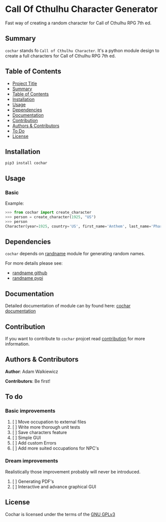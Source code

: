 # **C**all **O**f **C**thulhu **Char**acter Generator

Fast way of creating a random character for Call of Cthulhu RPG 7th ed. 

## Summary

`cochar` stands fo `Call of Cthulhu Character`. It's a python module design to create a full characters for Call of Cthulhu RPG 7th ed.

## Table of Contents

- [Project Title](#call-of-cthulhu-character-generator)
- [Summary](#summary)
- [Table of Contents](#table-of-contents)
- [Installation](#installation)
- [Usage](#usage)
- [Dependencies](#dependencies)
- [Documentation](#documentation)
- [Contribution](#contribution)
- [Authors & Contributors](#authors-&-contributors)
- [To Do](#to-do)
- [License](#license)

## Installation

```
pip3 install cochar
```

## Usage

### Basic

Example:

```Python
>>> from cochar import create_character
>>> person = create_character(1925, "US")
>>> person
Character(year=1925, country='US', first_name='Anthem', last_name='Pharr', age=22, sex='M', occupation='doctor of medicine', strength=33, condition=30, size=78, dexterity=40, appearance=23, education=87, intelligence=65, power=50, move_rate=7, luck=38, skills={'first aid': 38, 'language [latin]': 9, 'medicine': 73, 'science [biology]': 48, 'ride': 64, 'anthropology': 6, 'charm': 46, 'intimidate': 32, 'art/craft (sculptor)': 9, 'credit rating': 74, 'doge': 20}, damage_bonus='0', build=0, doge=20, sanity_points=50, magic_points=10, hit_points=10)
```

## Dependencies

`cochar` depends on [randname](github.com/ajwalkiewicz/randname) module for generating random names.

For more details please see: 
- [randname github](github.com/ajwalkiewicz/randname)
- [randname pypi](https://pypi.org/project/rname/)

## Documentation

Detailed documentation of module can by found here:
[cochar documentation](https://ajwalkiewicz.github.io/cochar/_build/html/index.html#)

## Contribution

If you want to contribute to `cochar` projcet read [contribution](CONTRIBUTION.md) for more information.

## Authors & Contributors

**Author**: Adam Walkiewicz

**Contributors**: Be first!

## To do

### Basic improvements

1. [ ] Move occupation to external files
2. [ ] Write more thorough unit tests
3. [ ] Save characters feature
4. [ ] Simple GUI 
5. [ ] Add custom Errors
6. [ ] Add more suited occupations for NPC's

### Dream improvements

Realistically those improvement probably will never be introduced. 

1. [ ] Generating PDF's
2. [ ] Interactive and advance graphical GUI

## License

Cochar is licensed under the terms of the [GNU GPLv3](LICENSE)